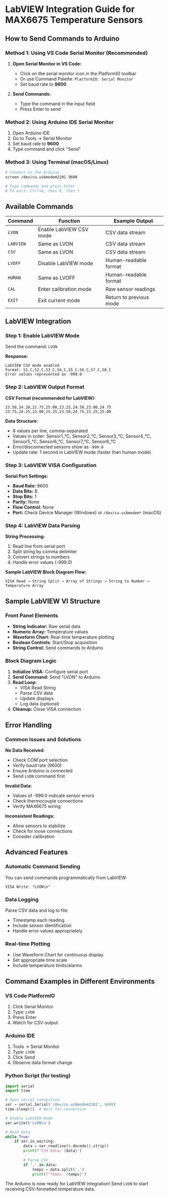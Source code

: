 # LabVIEW Integration Guide for MAX6675 Temperature Sensors

## How to Send Commands to Arduino

### Method 1: Using VS Code Serial Monitor (Recommended)
1. **Open Serial Monitor in VS Code:**
   - Click on the serial monitor icon in the PlatformIO toolbar
   - Or use Command Palette: `PlatformIO: Serial Monitor`
   - Set baud rate to **9600**

2. **Send Commands:**
   - Type the command in the input field
   - Press Enter to send

### Method 2: Using Arduino IDE Serial Monitor
1. Open Arduino IDE
2. Go to Tools → Serial Monitor
3. Set baud rate to **9600**
4. Type command and click "Send"

### Method 3: Using Terminal (macOS/Linux)
```bash
# Connect to the Arduino
screen /dev/cu.usbmodem2101 9600

# Type commands and press Enter
# To exit: Ctrl+A, then K, then Y
```

## Available Commands

| Command | Function | Example Output |
|---------|----------|----------------|
| `LVON` | Enable LabVIEW CSV mode | CSV data stream |
| `LABVIEW` | Same as LVON | CSV data stream |
| `CSV` | Same as LVON | CSV data stream |
| `LVOFF` | Disable LabVIEW mode | Human-readable format |
| `HUMAN` | Same as LVOFF | Human-readable format |
| `CAL` | Enter calibration mode | Raw sensor readings |
| `EXIT` | Exit current mode | Return to previous mode |

## LabVIEW Integration

### Step 1: Enable LabVIEW Mode
Send the command: `LVON`

**Response:**
```
LabVIEW CSV mode enabled
Format: S1_C,S2_C,S3_C,S4_C,S5_C,S6_C,S7_C,S8_C
Error values represented as -999.0
```

### Step 2: LabVIEW Output Format
**CSV Format (recommended for LabVIEW):**
```
23.50,24.10,22.75,25.00,23.25,24.50,23.00,24.75
23.75,24.25,23.00,25.25,23.50,24.75,23.25,25.00
```

**Data Structure:**
- 8 values per line, comma-separated
- Values in order: Sensor1_°C, Sensor2_°C, Sensor3_°C, Sensor4_°C, Sensor5_°C, Sensor6_°C, Sensor7_°C, Sensor8_°C
- Error/disconnected sensors show as `-999.0`
- Update rate: 1 second in LabVIEW mode (faster than human mode)

### Step 3: LabVIEW VISA Configuration
**Serial Port Settings:**
- **Baud Rate:** 9600
- **Data Bits:** 8
- **Stop Bits:** 1
- **Parity:** None
- **Flow Control:** None
- **Port:** Check Device Manager (Windows) or `/dev/cu.usbmodem*` (macOS)

### Step 4: LabVIEW Data Parsing
**String Processing:**
1. Read line from serial port
2. Split string by comma delimiter
3. Convert strings to numbers
4. Handle error values (-999.0)

**Sample LabVIEW Block Diagram Flow:**
```
VISA Read → String Split → Array of Strings → String to Number → Temperature Array
```

## Sample LabVIEW VI Structure

### Front Panel Elements
- **String Indicator:** Raw serial data
- **Numeric Array:** Temperature values
- **Waveform Chart:** Real-time temperature plotting
- **Boolean Controls:** Start/Stop acquisition
- **String Control:** Send commands to Arduino

### Block Diagram Logic
1. **Initialize VISA:** Configure serial port
2. **Send Command:** Send "LVON" to Arduino
3. **Read Loop:**
   - VISA Read String
   - Parse CSV data
   - Update displays
   - Log data (optional)
4. **Cleanup:** Close VISA connection

## Error Handling

### Common Issues and Solutions

**No Data Received:**
- Check COM port selection
- Verify baud rate (9600)
- Ensure Arduino is connected
- Send `LVON` command first

**Invalid Data:**
- Values of -999.0 indicate sensor errors
- Check thermocouple connections
- Verify MAX6675 wiring

**Inconsistent Readings:**
- Allow sensors to stabilize
- Check for loose connections
- Consider calibration

## Advanced Features

### Automatic Command Sending
You can send commands programmatically from LabVIEW:
```
VISA Write: "LVON\n"
```

### Data Logging
Parse CSV data and log to file:
- Timestamp each reading
- Include sensor identification
- Handle error values appropriately

### Real-time Plotting
- Use Waveform Chart for continuous display
- Set appropriate time scale
- Include temperature limits/alarms

## Command Examples in Different Environments

### VS Code PlatformIO
1. Click Serial Monitor
2. Type: `LVON`
3. Press Enter
4. Watch for CSV output

### Arduino IDE
1. Tools → Serial Monitor
2. Type: `LVON`
3. Click Send
4. Observe data format change

### Python Script (for testing)
```python
import serial
import time

# Open serial connection
ser = serial.Serial('/dev/cu.usbmodem2101', 9600)
time.sleep(2)  # Wait for connection

# Enable LabVIEW mode
ser.write(b'LVON\n')

# Read data
while True:
    if ser.in_waiting:
        data = ser.readline().decode().strip()
        print(f"CSV Data: {data}")
        
        # Parse CSV
        if ',' in data:
            temps = data.split(',')
            print(f"Temps: {temps}")
```

The Arduino is now ready for LabVIEW integration! Send `LVON` to start receiving CSV-formatted temperature data.
